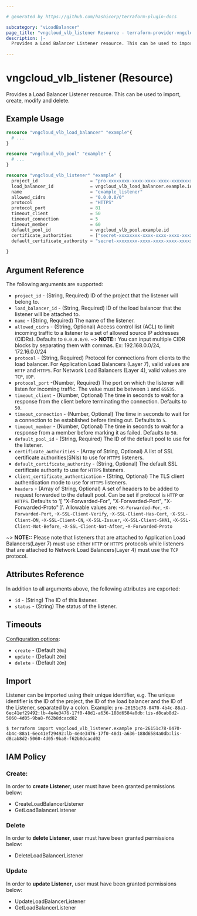 ```yaml
---

# generated by https://github.com/hashicorp/terraform-plugin-docs

subcategory: "vLoadBalancer"
page_title: "vngcloud_vlb_listener Resource - terraform-provider-vngcloud"
description: |-
  Provides a Load Balancer Listener resource. This can be used to import, create, modify, and delete.
  
---
```


# vngcloud_vlb_listener (Resource)

Provides a Load Balancer Listener resource. This can be used to import, create, modify and delete. 

## Example Usage

```terraform
resource "vngcloud_vlb_load_balancer" "example"{
  # ...
}

resource "vngcloud_vlb_pool" "example" {
  # ...
}

resource "vngcloud_vlb_listener" "example" {
  project_id                    = "pro-xxxxxxxx-xxxx-xxxx-xxxx-xxxxxxxxxxxx"
  load_balancer_id              = vngcloud_vlb_load_balancer.example.id
  name                          = "example_listener"
  allowed_cidrs                 = "0.0.0.0/0"
  protocol                      = "HTTPS"
  protocol_port                 = 81
  timeout_client                = 50
  timeout_connection            = 5
  timeout_member                = 60
  default_pool_id               = vngcloud_vlb_pool.example.id
  certificate_authorities       = ["secret-xxxxxxxx-xxxx-xxxx-xxxx-xxxxxxxxxxxx"]
  default_certificate_authority = "secret-xxxxxxxx-xxxx-xxxx-xxxx-xxxxxxxxxxxx"
  
}
```

## Argument Reference

The following arguments are supported:


* `project_id` -  (String, Required) ID of the project that the listener will belong to.
* `load_balancer_id` -  (String, Required) ID of the load balancer that the listener will be attached to.
* `name` - (String, Required) The name of the listener.
* `allowed_cidrs` -  (String, Optional) Access control list (ACL) to limit incoming traffic to a listener to a set of allowed source IP addresses (CIDRs). Defaults to `0.0.0.0/0`.
  ~> **NOTE::**  You can input multiple CIDR blocks by separating them with commas. Ex: 192.168.0.0/24, 172.16.0.0/24
* `protocol` - (String, Required) Protocol for connections from clients to the load balancer. For Application Load Balancers (Layer 7), valid values are `HTTP` and `HTTPS`. For Network Load Balancers (Layer 4), valid values are `TCP`, `UDP`.
* `protocol_port` -(Number, Required) The port on which the listener will listen for incoming traffic. The value must be between `1` and `65535`.
* `timeout_client` - (Number, Optional) The time in seconds to wait for a response from the client before terminating the connection. Defaults to `50`.
* `timeout_connection` - (Number, Optional) The time in seconds to wait for a connection to be established before timing out. Defaults to `5`.
* `timeout_member` - (Number, Optional) The time in seconds to wait for a response from a member before marking it as failed. Defaults to `50`.
* `default_pool_id` - (String, Required) The ID of the default pool to use for the listener.
* `certificate_authorities` - (Array of String, Optional) A list of SSL certificate authorities(SNIs) to use for `HTTPS` listeners.
* `default_certificate_authority` - (String, Optional) The default SSL certificate authority to use for `HTTPS` listeners.
* `client_certificate_authentication` - (String, Optional) The TLS client authentication mode to use for `HTTPS` listeners.
* `headers` - (Array of String, Optional) A set of headers to be added to request forwarded to the default pool. Can be set if protocol is `HTTP` or `HTTPS`. Defaults to '[ "X-Forwarded-For", "X-Forwarded-Port", "X-Forwarded-Proto" ]'.
   Allowable values are:
      -`X-Forwarded-For`,
      -`X-Forwarded-Port`,
      -`X-SSL-Client-Verify`,
      -`X-SSL-Client-Has-Cert`,
      -`X-SSL-Client-DN`,
      -`X-SSL-Client-CN`,
      -`X-SSL-Issuer`,
      -`X-SSL-Client-SHA1`,
      -`X-SSL-Client-Not-Before`,
      -`X-SSL-Client-Not-After`,
      -`X-Forwarded-Proto`

~> **NOTE::** Please note that listeners that are attached to Application Load Balancers(Layer 7) must use either `HTTP` or `HTTPS` protocols while listeners that are attached to Network Load Balancers(Layer 4) must use the `TCP` protocol.
## Attributes Reference

In addition to all arguments above, the following attributes are exported:
* `id` - (String) The ID of this listener.
* `status` - (String) The status of the listener.



## Timeouts

[Configuration options](https://developer.hashicorp.com/terraform/language/resources/syntax#operation-timeouts):

- `create` - (Default `20m`)
- `update` - (Default `20m`)
- `delete` - (Default `20m`)

## Import

Listener can be imported using their unique identifier, e.g.
The unique identifier is the ID of the project, the ID of the load balancer and the ID of the Listener, separated by a colon.
Example: `pro-26151c78-0470-4b4c-88a1-6ec41ef29492:lb-4e4e3476-17f0-48d1-a636-188d6584a0db:lis-d8cab8d2-5060-4d05-9ba8-f62b8dcacd02`
```
$ terraform import vngcloud_vlb_listener.example pro-26151c78-0470-4b4c-88a1-6ec41ef29492:lb-4e4e3476-17f0-48d1-a636-188d6584a0db:lis-d8cab8d2-5060-4d05-9ba8-f62b8dcacd02
```


## IAM Policy
### Create:
In order to **create Listener**, user must have been granted permissions below:
- CreateLoadBalancerListener 
- GetLoadBalancerListener

### Delete
In order to **delete Listener**, user must have been granted permissions below:
- DeleteLoadBalancerListener

### Update
In order to **update Listener**, user must have been granted permissions below:
- UpdateLoadBalancerListener
- GetLoadBalancerListener
